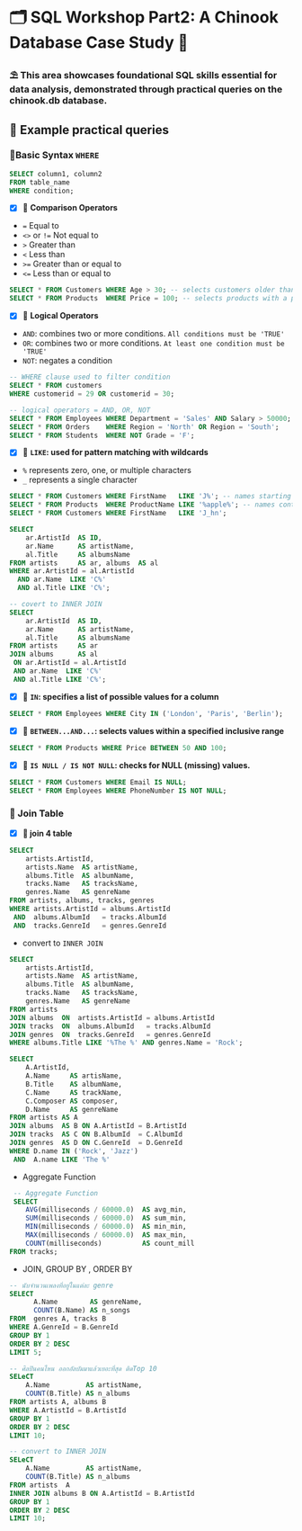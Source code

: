 # 🗂 SQL Workshop Part2: A Chinook Database Case Study 🌻
### ⛱ This area showcases foundational SQL skills essential for data analysis, demonstrated through practical queries on the chinook.db database. 
## 📝 Example practical queries
### 🌻Basic Syntax ```WHERE```
```sql
SELECT column1, column2
FROM table_name
WHERE condition;
```
- [x] 🌷 **Comparison Operators**
- ```=```  Equal to
- ```<>``` or ```!=``` Not equal to
- ```>``` Greater than
- ```<``` Less than
- ```>=``` Greater than or equal to
- ```<=``` Less than or equal to

```sql
SELECT * FROM Customers WHERE Age > 30; -- selects customers older than 30
SELECT * FROM Products  WHERE Price = 100; -- selects products with a price of 100
```
- [x] 🌷 **Logical Operators**
- ```AND```: combines two or more conditions. ```All conditions must be 'TRUE'```
- ```OR```: combines two or more conditions. ```At least one condition must be 'TRUE'```
- ```NOT```: negates a condition

```sql
-- WHERE clause used to filter condition
SELECT * FROM customers
WHERE customerid = 29 OR customerid = 30;
```
```sql
-- logical operators = AND, OR, NOT
SELECT * FROM Employees WHERE Department = 'Sales' AND Salary > 50000;
SELECT * FROM Orders    WHERE Region = 'North' OR Region = 'South';
SELECT * FROM Students  WHERE NOT Grade = 'F';
```
- [x] 🌷 **```LIKE```: used for pattern matching with wildcards**
- ```%``` represents zero, one, or multiple characters
- ```_``` represents a single character

```sql
SELECT * FROM Customers WHERE FirstName   LIKE 'J%'; -- names starting with 'J'
SELECT * FROM Products  WHERE ProductName LIKE '%apple%'; -- names containing 'apple'
SELECT * FROM Customers WHERE FirstName   LIKE 'J_hn'; 
```
```sql
SELECT 
    ar.ArtistId  AS ID,
    ar.Name      AS artistName,
    al.Title     AS albumsName
FROM artists     AS ar, albums  AS al
WHERE ar.ArtistId = al.ArtistId 
  AND ar.Name  LIKE 'C%'
  AND al.Title LIKE 'C%';
```
```sql
-- covert to INNER JOIN
SELECT 
    ar.ArtistId  AS ID,
    ar.Name      AS artistName,
    al.Title     AS albumsName
FROM artists     AS ar 
JOIN albums      AS al
 ON ar.ArtistId = al.ArtistId
 AND ar.Name  LIKE 'C%'
 AND al.Title LIKE 'C%';
```
- [x] 🌷 **```IN```: specifies a list of possible values for a column**

```sql
SELECT * FROM Employees WHERE City IN ('London', 'Paris', 'Berlin');
```
- [x] 🌷 **```BETWEEN...AND...```: selects values within a specified inclusive range**

```sql
SELECT * FROM Products WHERE Price BETWEEN 50 AND 100;
```
- [x] 🌷 **```IS NULL / IS NOT NULL```: checks for NULL (missing) values.**

```sql
SELECT * FROM Customers WHERE Email IS NULL;
SELECT * FROM Employees WHERE PhoneNumber IS NOT NULL;
```

### 🌻 Join Table 
- [x] **🌷 join 4 table**
```sql
SELECT 
    artists.ArtistId,
    artists.Name  AS artistName,
    albums.Title  AS albumName,
    tracks.Name   AS tracksName,
    genres.Name   AS genreName
FROM artists, albums, tracks, genres
WHERE artists.ArtistId = albums.ArtistId
 AND  albums.AlbumId   = tracks.AlbumId
 AND  tracks.GenreId   = genres.GenreId
```
- convert to ```INNER JOIN```

```sql
SELECT 
    artists.ArtistId,
    artists.Name  AS artistName,
    albums.Title  AS albumName,
    tracks.Name   AS tracksName,
    genres.Name   AS genreName
FROM artists 
JOIN albums  ON  artists.ArtistId = albums.ArtistId
JOIN tracks  ON  albums.AlbumId   = tracks.AlbumId
JOIN genres  ON  tracks.GenreId   = genres.GenreId
WHERE albums.Title LIKE '%The %' AND genres.Name = 'Rock';
```
```sql
SELECT 
    A.ArtistId,
    A.Name     AS artisName,
    B.Title    AS albumName,
    C.Name     AS trackName,
    C.Composer AS composer,
    D.Name     AS genreName
FROM artists AS A
JOIN albums  AS B ON A.ArtistId = B.ArtistId
JOIN tracks  AS C ON B.AlbumId  = C.AlbumId
JOIN genres  AS D ON C.GenreId  = D.GenreId
WHERE D.name IN ('Rock', 'Jazz')
 AND  A.name LIKE 'The %'
```
- Aggregate Function
```sql
 -- Aggregate Function
 SELECT 
    AVG(milliseconds / 60000.0)  AS avg_min,
    SUM(milliseconds / 60000.0)  AS sum_min,
    MIN(milliseconds / 60000.0)  AS min_min,
    MAX(milliseconds / 60000.0)  AS max_min,
    COUNT(milliseconds)          AS count_mill
FROM tracks;
```
- JOIN, GROUP BY , ORDER BY

```sql
-- นับจำนวนเพลงที่อยู่ในแต่ละ genre
SELECT 
      A.Name        AS genreName,
      COUNT(B.Name) AS n_songs
FROM  genres A, tracks B
WHERE A.GenreId = B.GenreId
GROUP BY 1
ORDER BY 2 DESC
LIMIT 5;
```
```sql
-- ศิลปินคนไหน ออกอัลบัมมาแล้วเยอะที่สุด ติดTop 10
SELeCT 
    A.Name         AS artistName,
    COUNT(B.Title) AS n_albums
FROM artists A, albums B
WHERE A.ArtistId = B.ArtistId
GROUP BY 1
ORDER BY 2 DESC
LIMIT 10;
```
```sql
-- convert to INNER JOIN
SELeCT 
    A.Name         AS artistName,
    COUNT(B.Title) AS n_albums
FROM artists  A
INNER JOIN albums B ON A.ArtistId = B.ArtistId
GROUP BY 1
ORDER BY 2 DESC
LIMIT 10;
```




